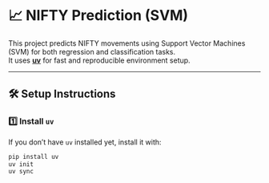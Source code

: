 # 📈 NIFTY Prediction (SVM)

This project predicts NIFTY movements using Support Vector Machines (SVM) for both regression and classification tasks.  
It uses **[uv](https://github.com/astral-sh/uv)** for fast and reproducible environment setup.

---

## 🛠️ Setup Instructions

### 1️⃣ Install `uv`
If you don’t have `uv` installed yet, install it with:

```bash
pip install uv
uv init
uv sync 
